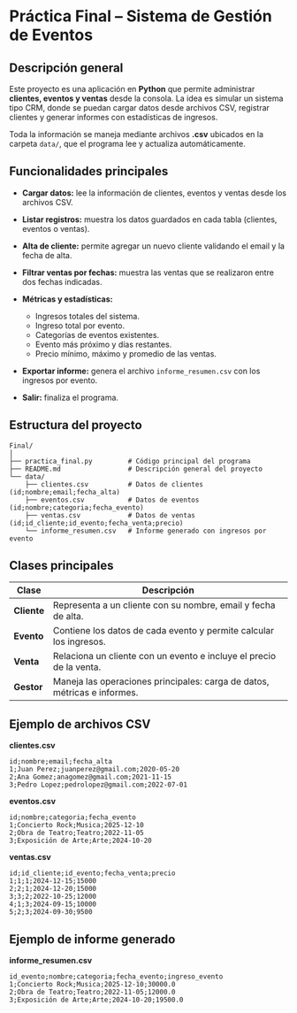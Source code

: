 # Práctica Final – Sistema de Gestión de Eventos


## Descripción general

Este proyecto es una aplicación en **Python** que permite administrar **clientes, eventos y ventas** desde la consola. La idea es simular un sistema tipo CRM, donde se puedan cargar datos desde archivos CSV, registrar clientes y generar informes con estadísticas de ingresos.

Toda la información se maneja mediante archivos **.csv** ubicados en la carpeta `data/`, que el programa lee y actualiza automáticamente.


## Funcionalidades principales

* **Cargar datos:** lee la información de clientes, eventos y ventas desde los archivos CSV.
* **Listar registros:** muestra los datos guardados en cada tabla (clientes, eventos o ventas).
* **Alta de cliente:** permite agregar un nuevo cliente validando el email y la fecha de alta.
* **Filtrar ventas por fechas:** muestra las ventas que se realizaron entre dos fechas indicadas.
* **Métricas y estadísticas:**

  * Ingresos totales del sistema.
  * Ingreso total por evento.
  * Categorías de eventos existentes.
  * Evento más próximo y días restantes.
  * Precio mínimo, máximo y promedio de las ventas.
* **Exportar informe:** genera el archivo `informe_resumen.csv` con los ingresos por evento.
* **Salir:** finaliza el programa.

## Estructura del proyecto

```
Final/
│
├── practica_final.py         # Código principal del programa
├── README.md                 # Descripción general del proyecto
└── data/
    ├── clientes.csv          # Datos de clientes (id;nombre;email;fecha_alta)
    ├── eventos.csv           # Datos de eventos (id;nombre;categoria;fecha_evento)
    ├── ventas.csv            # Datos de ventas (id;id_cliente;id_evento;fecha_venta;precio)
    └── informe_resumen.csv   # Informe generado con ingresos por evento
```

## Clases principales

| Clase       | Descripción                                                              |
| ----------- | ------------------------------------------------------------------------ |
| **Cliente** | Representa a un cliente con su nombre, email y fecha de alta.            |
| **Evento**  | Contiene los datos de cada evento y permite calcular los ingresos.       |
| **Venta**   | Relaciona un cliente con un evento e incluye el precio de la venta.      |
| **Gestor**  | Maneja las operaciones principales: carga de datos, métricas e informes. |

## Ejemplo de archivos CSV

**clientes.csv**

```
id;nombre;email;fecha_alta
1;Juan Perez;juanperez@gmail.com;2020-05-20
2;Ana Gomez;anagomez@gmail.com;2021-11-15
3;Pedro Lopez;pedrolopez@gmail.com;2022-07-01
```

**eventos.csv**

```
id;nombre;categoria;fecha_evento
1;Concierto Rock;Musica;2025-12-10
2;Obra de Teatro;Teatro;2022-11-05
3;Exposición de Arte;Arte;2024-10-20
```

**ventas.csv**

```
id;id_cliente;id_evento;fecha_venta;precio
1;1;1;2024-12-15;15000
2;2;1;2024-12-20;15000
3;3;2;2022-10-25;12000
4;1;3;2024-09-15;10000
5;2;3;2024-09-30;9500
```

## Ejemplo de informe generado

**informe_resumen.csv**

```
id_evento;nombre;categoria;fecha_evento;ingreso_evento
1;Concierto Rock;Musica;2025-12-10;30000.0
2;Obra de Teatro;Teatro;2022-11-05;12000.0
3;Exposición de Arte;Arte;2024-10-20;19500.0
```

